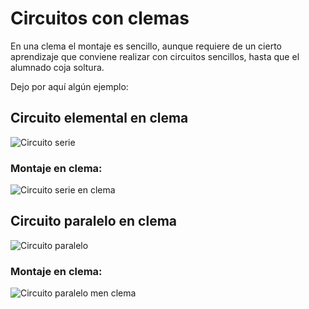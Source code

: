 # Circuitos con clemas

En una clema el montaje es sencillo, aunque requiere de un cierto aprendizaje que conviene realizar con circuitos sencillos, hasta que el alumnado coja soltura.  

Dejo por aquí algún ejemplo:  

## Circuito elemental en clema

![Circuito serie](Circuito1.png "Circuito elemental") 

### Montaje en clema:
![Circuito serie en clema](Circuito1Clema.jpg "Circuito elemental en clema") 

## Circuito paralelo en clema

![Circuito paralelo](Circuito2.png "Circuito paralelo") 

### Montaje en clema:
![Circuito paralelo men clema](Circuito2Clema.jpg "Circuito paralelo en clema")
